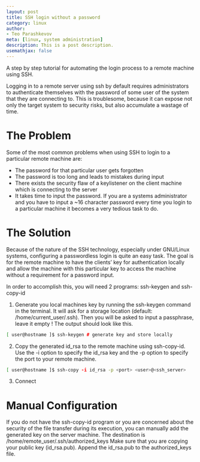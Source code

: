 ```yaml
---
layout: post
title: SSH login without a password
category: linux
author:
- Teo Parashkevov
meta: [linux, system administration]
description: This is a post description.
usemathjax: false
---
```


A step by step tutorial for automating the login process to a remote machine using SSH.

Logging in to a remote server using ssh by default requires administrators to authenticate themselves with the password of some user of the system that they are connecting to. This is troublesome, because it can expose not only the target system to security risks, but also accumulate a wastage of time.


# The Problem

Some of the most common problems when using SSH to login to a particular remote machine are:

- The password for that particular user gets forgotten
- The password is too long and leads to mistakes during input
- There exists the security flaw of a keylistener on the client machine which is connecting to the server
- It takes time to input the password. If you are a systems administrator and you have to input a ~16 character password every time you login to a particular machine it becomes a very tedious task to do.

# The Solution

Because of the nature of the SSH technology, especially under GNU/Linux systems, configuring a passwordless login is quite an easy task. The goal is for the remote machine to have the clients’ key for authentication locally and allow the machine with this particular key to access the machine without a requirement for a password input.

In order to accomplish this, you will need 2 programs: ssh-keygen and ssh-copy-id

1. Generate you local machines key by running the ssh-keygen command in the terminal. It will ask for a storage location (default: /home/current_user/.ssh). Then you will be asked to input a passphrase, leave it empty ! The output should look like this.

```bash
[ user@hostname ]$ ssh-keygen # generate key and store locally
```

2. Copy the generated id_rsa to the remote machine using ssh-copy-id. Use the -i option to specify the id_rsa key and the -p option to specify the port to your remote machine.

```bash
[ user@hostname ]$ ssh-copy -i id_rsa -p <port> <user>@<ssh_server>
```

3. Connect

# Manual Configuration

If you do not have the ssh-copy-id program or you are concerned about the security of the file transfer during its execution, you can manually add the generated key on the server machine. The destination is /home/remote_user/.ssh/authorized_keys Make sure that you are copying your public key (id_rsa.pub). Append the id_rsa.pub to the authorized_keys file.

